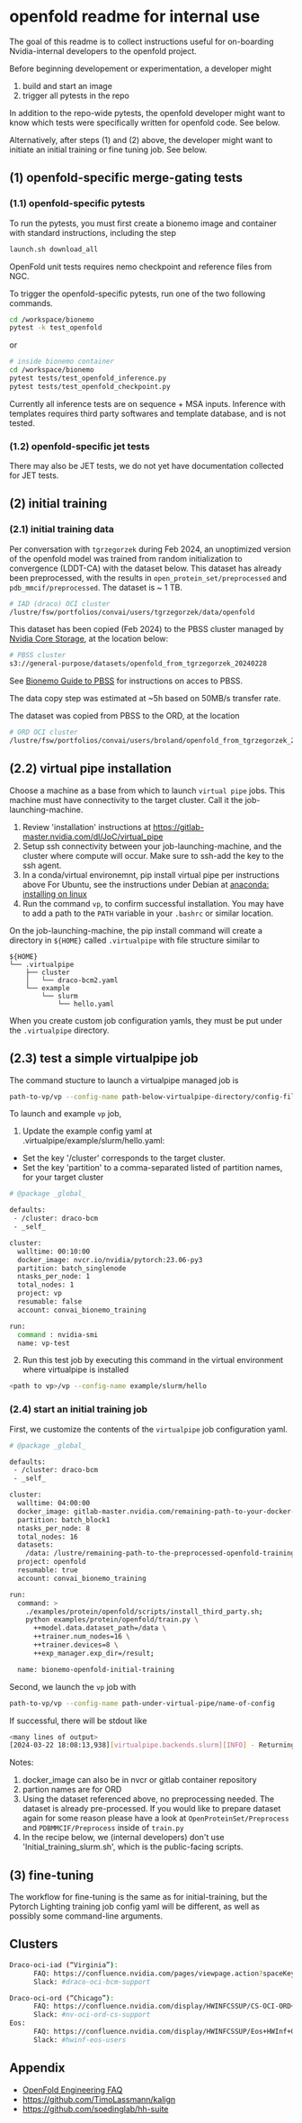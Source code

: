 # openfold readme for internal use

The goal of this readme is to collect instructions useful for on-boarding 
Nvidia-internal developers to the openfold project.

Before beginning developement or experimentation, a developer might 
1. build and start an image
2. trigger all pytests in the repo

In addition to the repo-wide pytests, the openfold developer might want to 
know which tests were specifically written for openfold code.  See below.

Alternatively, after steps (1) and (2) above, the developer might want to initiate 
an initial training or fine tuning job.  See below.


## (1) openfold-specific merge-gating tests
### (1.1) openfold-specific pytests
To run the pytests, you must first create a bionemo image and container with 
standard instructions, including the step

```bash
launch.sh download_all
```
OpenFold unit tests requires nemo checkpoint and reference files from NGC.

To trigger the openfold-specific pytests, run one of the two following commands.

```bash
cd /workspace/bionemo
pytest -k test_openfold
```

or 

```bash
# inside bionemo container
cd /workspace/bionemo
pytest tests/test_openfold_inference.py 
pytest tests/test_openfold_checkpoint.py
```

Currently all inference tests are on sequence + MSA inputs. Inference with templates requires third party softwares and template database, and is not tested.

### (1.2) openfold-specific jet tests
There may also be JET tests, we do not yet have documentation collected for JET tests.

## (2) initial training

### (2.1) initial training data

Per conversation with `tgrzegorzek` during Feb 2024, an unoptimized version 
of the openfold model was trained from random initialization to 
convergence (LDDT-CA) with the dataset below.  This dataset has already 
been preprocessed, with the results in `open_protein_set/preprocessed` and 
`pdb_mmcif/preprocessed`.  The dataset is ~ 1 TB.

```bash
# IAD (draco) OCI cluster
/lustre/fsw/portfolios/convai/users/tgrzegorzek/data/openfold
```

This dataset has been copied (Feb 2024) to the PBSS cluster managed by 
[Nvidia Core Storage](https://cssportal.sre.nsv.nvidia.com/), at the location
below:

```bash
# PBSS cluster
s3://general-purpose/datasets/openfold_from_tgrzegorzek_20240228
```

See [Bionemo Guide to PBSS](https://docs.google.com/document/d/170pjn_Gn0wFFRrLZgAwBxgmaN9ZpTXQXBWh5ZM0wBU0/edit) 
for instructions on acces to PBSS.

The data copy step was estimated at ~5h based on 50MB/s transfer rate.

The dataset was copied from PBSS to the ORD, at the location

```bash
# ORD OCI cluster
/lustre/fsw/portfolios/convai/users/broland/openfold_from_tgrzegorzek_20240228
```

## (2.2) virtual pipe installation

Choose a machine as a base from which to launch `virtual pipe` jobs.  This machine 
must have connectivity to the target cluster.  Call it the job-launching-machine.

1. Review 'installation' instructions at https://gitlab-master.nvidia.com/dl/JoC/virtual_pipe
2. Setup ssh connectivity between your job-launching-machine, and the cluster where compute will occur.  Make sure to ssh-add the key to the ssh agent.
3. In a conda/virtual environemnt, pip install virtual pipe per instructions above
For Ubuntu, see the instructions under Debian at [anaconda: installing on linux](https://docs.anaconda.com/free/anaconda/install/linux/)
4. Run the command `vp`, to confirm successful installation. You may have to add a path 
to the `PATH` variable in your `.bashrc` or similar location.

On the job-launching-machine, the pip install command will create a directory 
in `${HOME}` called `.virtualpipe` with file structure similar to

```
${HOME}
└── .virtualpipe
    ├── cluster
    │   └── draco-bcm2.yaml
    └── example
        └── slurm
            └── hello.yaml
```

When you create custom job configuration yamls, they must be put under the 
`.virtualpipe` directory.

## (2.3) test a simple virtualpipe job

The command stucture to launch a virtualpipe managed job is

```bash
path-to-vp/vp --config-name path-below-virtualpipe-directory/config-filename
```

To launch and example `vp` job, 

1. Update the example config yaml at .virtualpipe/example/slurm/hello.yaml:
 - Set the key '/cluster' corresponds to the target cluster.
 - Set the key 'partition' to a comma-separated listed of partition names, for your target cluster


```bash
# @package _global_

defaults:
 - /cluster: draco-bcm
 - _self_

cluster:
  walltime: 00:10:00
  docker_image: nvcr.io/nvidia/pytorch:23.06-py3
  partition: batch_singlenode
  ntasks_per_node: 1
  total_nodes: 1
  project: vp
  resumable: false
  account: convai_bionemo_training

run:
  command : nvidia-smi
  name: vp-test
```

2. Run this test job by executing this command in the virtual environment where virtualpipe
is installed

```bash
<path to vp>/vp --config-name example/slurm/hello
```

### (2.4) start an initial training job


First, we customize the contents of the `virtualpipe` job configuration yaml.

```bash
# @package _global_

defaults:
 - /cluster: draco-bcm
 - _self_

cluster:
  walltime: 04:00:00
  docker_image: gitlab-master.nvidia.com/remaining-path-to-your-docker-image
  partition: batch_block1
  ntasks_per_node: 8
  total_nodes: 16
  datasets:
    /data: /lustre/remaining-path-to-the-preprocessed-openfold-training-set
  project: openfold
  resumable: true
  account: convai_bionemo_training

run:
  command: > 
    ./examples/protein/openfold/scripts/install_third_party.sh; 
    python examples/protein/openfold/train.py \
      ++model.data.dataset_path=/data \
      ++trainer.num_nodes=16 \
      ++trainer.devices=8 \
      ++exp_manager.exp_dir=/result;

  name: bionemo-openfold-initial-training
```

Second, we launch the `vp` job with

```bash
path-to-vp/vp --config-name path-under-virtual-pipe/name-of-config
```

If successful, there will be stdout like 

```bash
<many lines of output>
[2024-03-22 18:08:13,938][virtualpipe.backends.slurm][INFO] - Returning job id: 627807
```


Notes:
1. docker_image can also be in nvcr or gitlab container repository
2. partion names are for ORD
3. Using the dataset referenced above, no preprocessing needed. The dataset is 
already pre-processed. If you would like to prepare dataset again for some 
reason please have a look at `OpenProteinSet/Preprocess` and `PDBMMCIF/Preprocess` inside of `train.py`
4. In the recipe below, we (internal developers) don't use 'Initial_training_slurm.sh', 
which is the public-facing scripts.


## (3) fine-tuning

The workflow for fine-tuning is the same as for initial-training, but the
Pytorch Lighting training job config yaml will be different, as well as possibly 
some command-line arguments.

## Clusters

```bash
Draco-oci-iad (“Virginia”):
      FAQ: https://confluence.nvidia.com/pages/viewpage.action?spaceKey=HWINFCSSUP&title=Draco-OCI-IAD+Draco+BCM+Cluster+FAQ 
      Slack: #draco-oci-bcm-support

Draco-oci-ord (“Chicago”):
      FAQ: https://confluence.nvidia.com/display/HWINFCSSUP/CS-OCI-ORD+FAQ#CSOCIORDFAQ-HowdoIrequestOCIClusteraccess
      Slack: #nv-oci-ord-cs-support
Eos:
      FAQ: https://confluence.nvidia.com/display/HWINFCSSUP/Eos+HWInf+Getting+Started+Guide 
      Slack: #hwinf-eos-users 
```

## Appendix

- [OpenFold Engineering FAQ](https://docs.google.com/document/d/1MRbjLpKibLF9qSRUXAtAeFemP_3yERdye5pn-8RW_Bo/edit)
- https://github.com/TimoLassmann/kalign
- https://github.com/soedinglab/hh-suite

